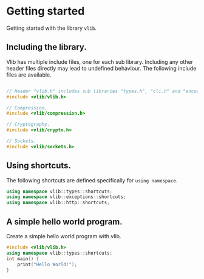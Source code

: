 # Getting started
Getting started with the library `vlib`.

## Including the library.
Vlib has multiple include files, one for each sub library. Including any other header files directly may lead to undefined behaviour. The following include files are available.
```cpp

// Header "vlib.h" includes sub libraries "types.h", "cli.h" and "encoding.h".
#include <vlib/vlib.h>

// Compression.
#include <vlib/compression.h>

// Cryptography.
#include <vlib/crypto.h>

// Sockets.
#include <vlib/sockets.h>

```

## Using shortcuts.
The following shortcuts are defined specifically for `using namespace`. 
```cpp
using namespace vlib::types::shortcuts;
using namespace vlib::exceptions::shortcuts;
using namespace vlib::http::shortcuts;
```

## A simple hello world program.
Create a simple hello world program with vlib.
```cpp
#include <vlib/vlib.h>
using namespace vlib::types::shortcuts;
int main() {
	print("Hello World!");
}
```
